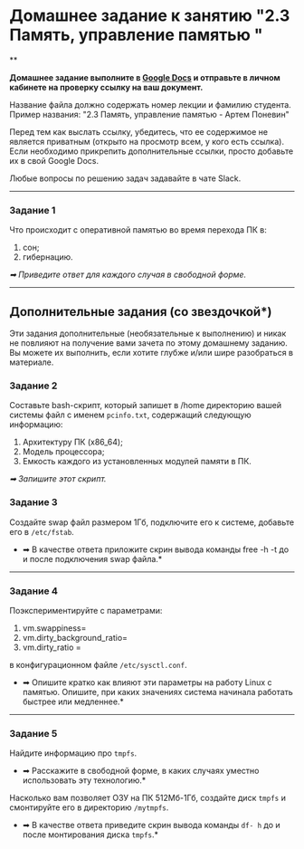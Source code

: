 # Домашнее задание к занятию "2.3 Память, управление памятью "

**

**Домашнее задание выполните в [Google Docs](https://docs.google.com/) и отправьте в личном кабинете на проверку ссылку на ваш документ.** 

Название файла должно содержать номер лекции и фамилию студента. Пример названия: "2.3 Память, управление памятью - Артем Поневин"

Перед тем как выслать ссылку, убедитесь, что ее содержимое не является приватным (открыто на просмотр всем, у кого есть ссылка). Если необходимо прикрепить дополнительные ссылки, просто добавьте их в свой Google Docs.

Любые вопросы по решению задач задавайте в чате Slack.

---

### Задание 1

Что происходит с оперативной памятью во время перехода ПК в:
1) сон;
2) гибернацию.

*➡ Приведите ответ для каждого случая в свободной форме.*

---

## Дополнительные задания (со звездочкой*)
Эти задания дополнительные (необязательные к выполнению) и никак не повлияют на получение вами зачета по этому домашнему заданию. Вы можете их выполнить, если хотите глубже и/или шире разобраться в материале.

### Задание 2

Составьте bash-скрипт, который запишет в /home директорию вашей системы файл с именем `pcinfo.txt`, содержащий следующую информацию:

1) Архитектуру ПК (x86_64);
2) Модель процессора;
3) Емкость каждого из установленных модулей памяти в ПК.

*➡ Запишите этот скрипт.*

### Задание 3

Создайте swap файл размером 1Гб, подключите его к системе, добавьте его в `/etc/fstab`.

* ➡ В качестве ответа приложите скрин вывода команды free -h -t до и после подключения swap файла.*

---

### Задание 4

Поэкспериментируйте с параметрами:

1) vm.swappiness=
2) vm.dirty_background_ratio=
3) vm.dirty_ratio = 

в конфигурационном файле `/etc/sysctl.conf`. 

* ➡ Опишите кратко как влияют эти параметры на работу Linux  с памятью. Опишите, при каких значениях система начинала работать быстрее или медленнее.*

---

### Задание 5

Найдите информацию про `tmpfs`. 

* ➡ Расскажите в свободной форме, в каких случаях уместно использовать эту технологию.*

Насколько вам позволяет ОЗУ на ПК 512Мб-1Гб, создайте диск `tmpfs` и смонтируйте его в директорию `/mytmpfs`.

* ➡ В качестве ответа приведите скрин вывода команды `df- h` до и после монтирования диска `tmpfs`.*
